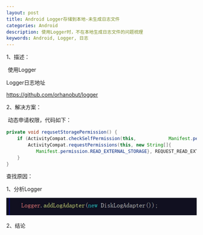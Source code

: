 ```yaml
---
layout: post
title: Android Logger存储到本地-未生成日志文件
categories: Android
description: 使用Logger时，不在本地生成日志文件的问题梳理
keywords: Android, Logger, 日志
---
```


1、描述：

​	使用Logger

Logger日志地址

<https://github.com/orhanobut/logger>

2、解决方案：

​	动态申请权限，代码如下：

```java
private void requsetStoragePermission() {
    if (ActivityCompat.checkSelfPermission(this, 	        Manifest.permission.READ_EXTERNAL_STORAGE) != PackageManager.PERMISSION_GRANTED) {
        ActivityCompat.requestPermissions(this, new String[]{
           Manifest.permission.READ_EXTERNAL_STORAGE}, REQUEST_READ_EXTERNAL_STORAGE);
    }
}
```

查找原因：

1、分析Logger

![img](https://raw.githubusercontent.com/BrianCZY/BrianCZY.github.io/master/images/blog/Logger/2019-3-9-1.jpg)

2、结论



